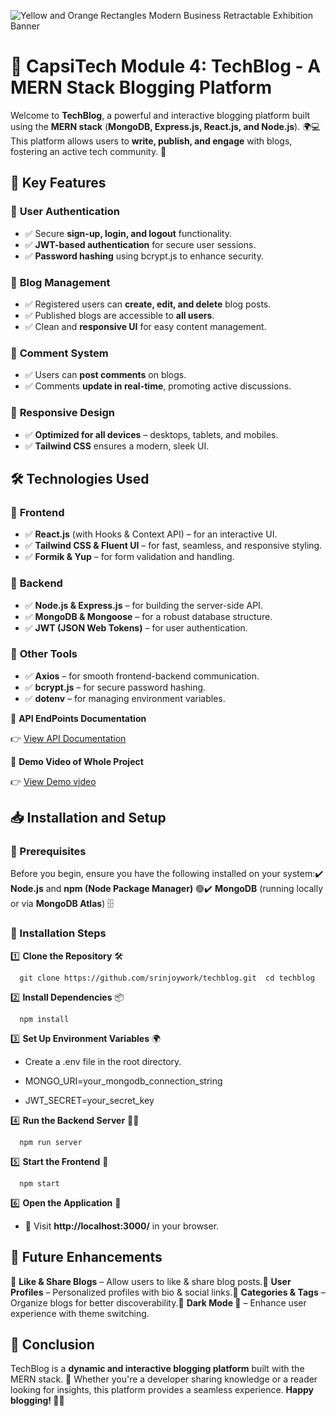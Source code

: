 
![Yellow and Orange Rectangles Modern Business Retractable Exhibition Banner](https://github.com/user-attachments/assets/e7f1104d-5851-4f79-842c-6796783f5f81)

**🚀 CapsiTech Module 4: TechBlog - A MERN Stack Blogging Platform**
====================================================================

Welcome to **TechBlog**, a powerful and interactive blogging platform built using the **MERN stack** (**MongoDB, Express.js, React.js, and Node.js**). 🌍💻 This platform allows users to **write, publish, and engage** with blogs, fostering an active tech community. 🚀

**📌 Key Features**
-------------------

### 🔐 **User Authentication**

*   ✅ Secure **sign-up, login, and logout** functionality.
*   ✅ **JWT-based authentication** for secure user sessions.
*   ✅ **Password hashing** using bcrypt.js to enhance security.

### 📝 **Blog Management**

*   ✅ Registered users can **create, edit, and delete** blog posts.
*   ✅ Published blogs are accessible to **all users**.
*   ✅ Clean and **responsive UI** for easy content management.

### 💬 **Comment System**

*   ✅ Users can **post comments** on blogs.
*   ✅ Comments **update in real-time**, promoting active discussions.

### 📱 **Responsive Design**

*   ✅ **Optimized for all devices** – desktops, tablets, and mobiles.
*   ✅ **Tailwind CSS** ensures a modern, sleek UI.

**🛠️ Technologies Used**
-------------------------

### 🌟 **Frontend**

*   ✅ **React.js** (with Hooks & Context API) – for an interactive UI.
*   ✅ **Tailwind CSS & Fluent UI** – for fast, seamless, and responsive styling.
*   ✅ **Formik & Yup** – for form validation and handling.

### 🚀 **Backend**

*   ✅ **Node.js & Express.js** – for building the server-side API.
*   ✅ **MongoDB & Mongoose** – for a robust database structure.
*   ✅ **JWT (JSON Web Tokens)** – for user authentication.

### 🔧 **Other Tools**

*   ✅ **Axios** – for smooth frontend-backend communication.
*   ✅ **bcrypt.js** – for secure password hashing.
*   ✅ **dotenv** – for managing environment variables.

📌 **API EndPoints Documentation**

👉 [View API Documentation](https://docs.google.com/document/d/e/2PACX-1vRHwB2XxLG5h4CPcVBnGOiMWMiHW3wgNxJ-ZadJfurFS0icB33UokpIsqFK2yK0AG_uyV_MBDlV1Dqr/pub)

📌 **Demo Video of Whole Project**

👉 [View Demo video](https://docs.google.com/document/d/e/2PACX-1vRHwB2XxLG5h4CPcVBnGOiMWMiHW3wgNxJ-ZadJfurFS0icB33UokpIsqFK2yK0AG_uyV_MBDlV1Dqr/pub)


**📥 Installation and Setup**
-----------------------------

### **🔰 Prerequisites**

Before you begin, ensure you have the following installed on your system:✔️ **Node.js** and **npm (Node Package Manager)** 🟢✔️ **MongoDB** (running locally or via **MongoDB Atlas**) 🗄️

### **📂 Installation Steps**

1️⃣ **Clone the Repository** 🛠️

`   git clone https://github.com/srinjoywork/techblog.git  cd techblog   `

2️⃣ **Install Dependencies** 📦

`   npm install   `

3️⃣ **Set Up Environment Variables** 🌍

*   Create a .env file in the root directory.
    
*   MONGO_URI=your\_mongodb\_connection\_string
    
*   JWT_SECRET=your\_secret\_key
    

4️⃣ **Run the Backend Server** 🏃‍♂️

`   npm run server   `

5️⃣ **Start the Frontend** 🎨

`   npm start   `

6️⃣ **Open the Application** 🚀
*   📌 Visit **http://localhost:3000/** in your browser.

**📌 Future Enhancements**
--------------------------

🚀 **Like & Share Blogs** – Allow users to like & share blog posts.🚀 **User Profiles** – Personalized profiles with bio & social links.🚀 **Categories & Tags** – Organize blogs for better discoverability.🚀 **Dark Mode 🌙** – Enhance user experience with theme switching.

**🙌 Conclusion**
-----------------

TechBlog is a **dynamic and interactive blogging platform** built with the MERN stack. 🌟 Whether you're a developer sharing knowledge or a reader looking for insights, this platform provides a seamless experience. **Happy blogging! 📝🚀**
